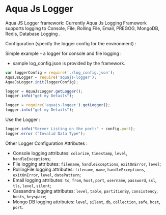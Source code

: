 # Aqua Js Logger

Aqua JS Logger framework:
Currently Aqua Js Logging Framework supports logging to Console, File, Rolling File, Email, PREGOG, MongoDB, Redis, Database Logging .

Configuration (specify the logger config for the environment) :

Simple example - a logger for console and file logging :
  - sample log_config.json is provided by the framework.
```javascript
var loggerConfig = require('./log_config.json');
AquaJsLogger = require('aquajs-logger');
AquaJsLogger.init(loggerConfig);

logger = AquaJsLogger.getLogger();
logger.info("get my Details");

logger = require('aquajs-logger').getLogger();
logger.info("get my Details");
```

Use the Logger :
```javascript
logger.info("Server Listing on the port:" + config.port);
logger.error ("Invalid Data Type");
```

Other Logger Configuration Attributes :

  - Console logging attributes:
               `colorize`, `timestamp`, `level`, `handleExceptions`;
  - File logging attributes:
             `filename`, `handleExceptions`, `exitOnError`, `level`;
  - RollingFile logging attributes:
             `filename`, `name`, `handleExceptions`, `exitOnError`, `level`, `datePattern`;
  - Email logging attributes:
             `to`, `from`, `host`, `port`, `username`, `password`, `ssl`, `tls`, `level`, `silent`;
  - Cassandra logging attributes:
           `level`, `table`, `partitionBy`, `consistency`, `hosts`, `keyspace`;
  - Mongo DB logging attributes:
         `level`, `silent`, `db`, `collection`, `safe`, `host`, `port`.

